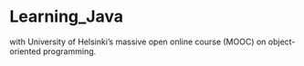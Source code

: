 # Learning_Java
with University of Helsinki’s massive open online course (MOOC) on object-oriented programming.

